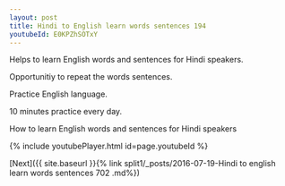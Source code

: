 ```yaml
---
layout: post
title: Hindi to English learn words sentences 194 
youtubeId: E0KPZhSOTxY
---
```

 
 
Helps to learn English words and sentences for Hindi speakers.

Opportunitiy to repeat the words sentences. 

Practice English language. 
 
10 minutes practice every day. 
 
How to learn English words and sentences for Hindi speakers 
 
{% include youtubePlayer.html id=page.youtubeId %}
 
 
[Next]({{ site.baseurl }}{% link  split1/_posts/2016-07-19-Hindi to english learn words sentences 702 .md%})
 
